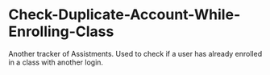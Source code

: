 # Check-Duplicate-Account-While-Enrolling-Class
Another tracker of Assistments. Used to check if a user has already enrolled in a class with another login.
